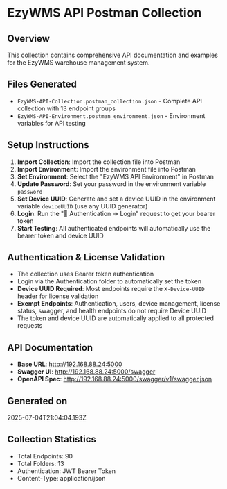 # EzyWMS API Postman Collection

## Overview
This collection contains comprehensive API documentation and examples for the EzyWMS warehouse management system.

## Files Generated
- `EzyWMS-API-Collection.postman_collection.json` - Complete API collection with 13 endpoint groups
- `EzyWMS-API-Environment.postman_environment.json` - Environment variables for API testing

## Setup Instructions

1. **Import Collection**: Import the collection file into Postman
2. **Import Environment**: Import the environment file into Postman  
3. **Set Environment**: Select the "EzyWMS API Environment" in Postman
4. **Update Password**: Set your password in the environment variable `password`
5. **Set Device UUID**: Generate and set a device UUID in the environment variable `deviceUUID` (use any UUID generator)
6. **Login**: Run the "🔐 Authentication → Login" request to get your bearer token
7. **Start Testing**: All authenticated endpoints will automatically use the bearer token and device UUID

## Authentication & License Validation
- The collection uses Bearer token authentication
- Login via the Authentication folder to automatically set the token
- **Device UUID Required**: Most endpoints require the `X-Device-UUID` header for license validation
- **Exempt Endpoints**: Authentication, users, device management, license status, swagger, and health endpoints do not require Device UUID
- The token and device UUID are automatically applied to all protected requests

## API Documentation
- **Base URL**: http://192.168.88.24:5000
- **Swagger UI**: http://192.168.88.24:5000/swagger
- **OpenAPI Spec**: http://192.168.88.24:5000/swagger/v1/swagger.json

## Generated on
2025-07-04T21:04:04.193Z

## Collection Statistics
- Total Endpoints: 90
- Total Folders: 13
- Authentication: JWT Bearer Token
- Content-Type: application/json
